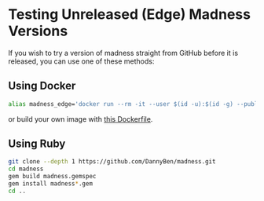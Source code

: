 # Testing Unreleased (Edge) Madness Versions

If you wish to try a version of madness straight from GitHub before it is
released, you can use one of these methods:

## Using Docker

```bash
alias madness_edge='docker run --rm -it --user $(id -u):$(id -g) --publish 3000:3000 --volume "$PWD:/docs" dannyben/madness:edge'
```

or build your own image with [this Dockerfile](Dockerfile).

## Using Ruby

```bash
git clone --depth 1 https://github.com/DannyBen/madness.git
cd madness
gem build madness.gemspec
gem install madness*.gem
cd ..
```
